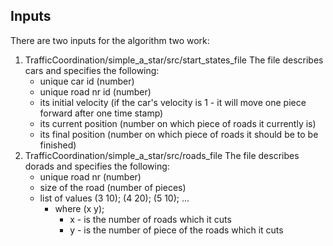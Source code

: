 ## Inputs

There are two inputs for the algorithm two work:

1. TrafficCoordination/simple_a_star/src/start_states_file
  The file describes cars and specifies the following:
    + unique car id (number)
    + unique road nr id (number)
    + its initial velocity (if the car's velocity is 1 - it will move one piece forward after one time stamp)
    + its current position (number on which piece of roads it currently is)
    + its final position (number on which piece of roads it should be to be finished)
1. TrafficCoordination/simple_a_star/src/roads_file
  The file describes dorads and specifies the following:
    + unique road nr (number)
    + size of the road (number of pieces)
    + list of values (3 10); (4 20); (5 10); ...
      - where (x y);
        + x - is the number of roads which it cuts
        + y - is the number of piece of the roads which it cuts
